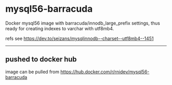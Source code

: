 # mysql56-barracuda

Docker mysql56 image with barracuda/innodb_large_prefix settings,
thus ready for creating indexes to varchar with utf8mb4.

refs see https://dev.to/seizans/mysqlinnodb--charset--utf8mb4--1451

---

## pushed to docker hub

image can be pulled from https://hub.docker.com/r/rnidev/mysql56-barracuda
